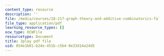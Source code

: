 ```yaml
---
content_type: resource
description: ''
file: /media/courses/18-217-graph-theory-and-additive-combinatorics-fall-2019/054e1b01b24e451bc5b40e33d14a24d5_4626663.pdf
file_type: application/pdf
learning_resource_types: []
ocw_type: OCWFile
resourcetype: Document
title: 3play pdf file
uid: 054e1b01-b24e-451b-c5b4-0e33d14a24d5
---
```

